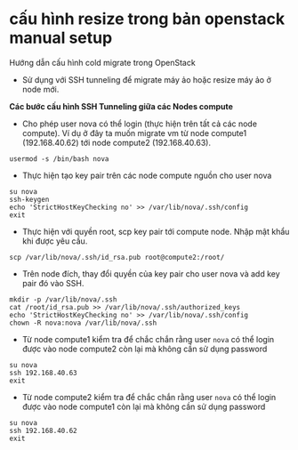 # cấu hình resize trong bản openstack manual setup

Hướng dẫn cấu hình cold migrate trong OpenStack

- Sử dụng với SSH tunneling để migrate máy ảo hoặc resize máy ảo ở node mới.

**Các bước cấu hình SSH Tunneling giữa các Nodes compute**

- Cho phép user nova có thể login (thực hiện trên tất cả các node compute).
Ví dụ ở đây ta muốn migrate vm từ node compute1 (192.168.40.62) tới node compute2 (192.168.40.63).

`usermod -s /bin/bash nova`

- Thực hiện tạo key pair trên các node compute nguồn cho user nova

```
su nova
ssh-keygen
echo 'StrictHostKeyChecking no' >> /var/lib/nova/.ssh/config
exit
```

- Thực hiện với quyền root, scp key pair tới compute node. Nhập mật khẩu khi được yêu cầu.

``` 
scp /var/lib/nova/.ssh/id_rsa.pub root@compute2:/root/
```

- Trên node đích, thay đổi quyền của key pair cho user nova và add key pair đó vào SSH.

``` 
mkdir -p /var/lib/nova/.ssh
cat /root/id_rsa.pub >> /var/lib/nova/.ssh/authorized_keys
echo 'StrictHostKeyChecking no' >> /var/lib/nova/.ssh/config
chown -R nova:nova /var/lib/nova/.ssh
```

- Từ node compute1 kiểm tra để chắc chắn rằng user `nova` có thể login được vào node compute2 còn lại mà không cần sử dụng password
``` 
su nova
ssh 192.168.40.63
exit
```
- Từ node compute2 kiểm tra để chắc chắn rằng user `nova` có thể login được vào node compute1 còn lại mà không cần sử dụng password

``` 
su nova
ssh 192.168.40.62
exit
```
